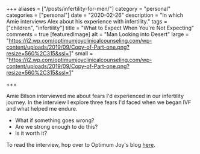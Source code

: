 +++
aliases = ["/posts/infertility-for-men/"]
category = "personal"
categories = ["personal"]
date = "2020-02-26"
description = "In which Amie interviews Alex about his experience with infertility."
tags = ["children", "infertility"]
title = "What to Expect When You're Not Expecting"
comments = true
[featuredImage]
  alt = "Man Looking into Desert"
  large = "https://i2.wp.com/optimumjoyclinicalcounseling.com/wp-content/uploads/2019/09/Copy-of-Part-one.png?resize=560%2C315&ssl=1"
  small = "https://i2.wp.com/optimumjoyclinicalcounseling.com/wp-content/uploads/2019/09/Copy-of-Part-one.png?resize=560%2C315&ssl=1"

+++

Amie Bilson interviewed me about fears I'd experienced in our infertility journey. In the interview I explore
three fears I'd faced when we began IVF and what helped me endure.

- What if something goes wrong?
- Are we strong enough to do this?
- Is it worth it?

To read the interview, hop over to Optimum Joy's blog [here](https://optimumjoyclinicalcounseling.com/blog/what-to-expect-when-youre-not-expecting-for-men-amie-bilson/).

